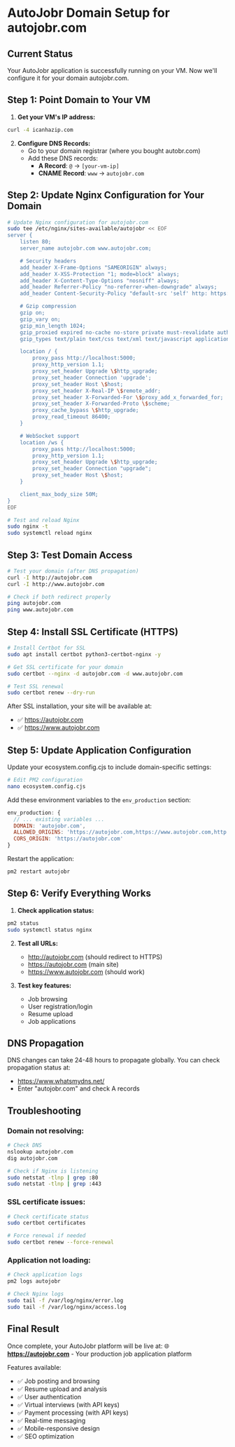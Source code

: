 # AutoJobr Domain Setup for autojobr.com

## Current Status
Your AutoJobr application is successfully running on your VM. Now we'll configure it for your domain autojobr.com.

## Step 1: Point Domain to Your VM

1. **Get your VM's IP address:**
```bash
curl -4 icanhazip.com
```

2. **Configure DNS Records:**
   - Go to your domain registrar (where you bought autobr.com)
   - Add these DNS records:
     - **A Record**: `@` → `[your-vm-ip]`
     - **CNAME Record**: `www` → `autojobr.com`

## Step 2: Update Nginx Configuration for Your Domain

```bash
# Update Nginx configuration for autojobr.com
sudo tee /etc/nginx/sites-available/autojobr << EOF
server {
    listen 80;
    server_name autojobr.com www.autojobr.com;

    # Security headers
    add_header X-Frame-Options "SAMEORIGIN" always;
    add_header X-XSS-Protection "1; mode=block" always;
    add_header X-Content-Type-Options "nosniff" always;
    add_header Referrer-Policy "no-referrer-when-downgrade" always;
    add_header Content-Security-Policy "default-src 'self' http: https: data: blob: 'unsafe-inline'" always;

    # Gzip compression
    gzip on;
    gzip_vary on;
    gzip_min_length 1024;
    gzip_proxied expired no-cache no-store private must-revalidate auth;
    gzip_types text/plain text/css text/xml text/javascript application/x-javascript application/xml+rss;

    location / {
        proxy_pass http://localhost:5000;
        proxy_http_version 1.1;
        proxy_set_header Upgrade \$http_upgrade;
        proxy_set_header Connection 'upgrade';
        proxy_set_header Host \$host;
        proxy_set_header X-Real-IP \$remote_addr;
        proxy_set_header X-Forwarded-For \$proxy_add_x_forwarded_for;
        proxy_set_header X-Forwarded-Proto \$scheme;
        proxy_cache_bypass \$http_upgrade;
        proxy_read_timeout 86400;
    }

    # WebSocket support
    location /ws {
        proxy_pass http://localhost:5000;
        proxy_http_version 1.1;
        proxy_set_header Upgrade \$http_upgrade;
        proxy_set_header Connection "upgrade";
        proxy_set_header Host \$host;
    }

    client_max_body_size 50M;
}
EOF

# Test and reload Nginx
sudo nginx -t
sudo systemctl reload nginx
```

## Step 3: Test Domain Access

```bash
# Test your domain (after DNS propagation)
curl -I http://autojobr.com
curl -I http://www.autojobr.com

# Check if both redirect properly
ping autojobr.com
ping www.autojobr.com
```

## Step 4: Install SSL Certificate (HTTPS)

```bash
# Install Certbot for SSL
sudo apt install certbot python3-certbot-nginx -y

# Get SSL certificate for your domain
sudo certbot --nginx -d autojobr.com -d www.autojobr.com

# Test SSL renewal
sudo certbot renew --dry-run
```

After SSL installation, your site will be available at:
- ✅ https://autojobr.com
- ✅ https://www.autojobr.com

## Step 5: Update Application Configuration

Update your ecosystem.config.cjs to include domain-specific settings:

```bash
# Edit PM2 configuration
nano ecosystem.config.cjs
```

Add these environment variables to the `env_production` section:
```javascript
env_production: {
  // ... existing variables ...
  DOMAIN: 'autojobr.com',
  ALLOWED_ORIGINS: 'https://autojobr.com,https://www.autojobr.com,http://autojobr.com,http://www.autojobr.com',
  CORS_ORIGIN: 'https://autojobr.com'
}
```

Restart the application:
```bash
pm2 restart autojobr
```

## Step 6: Verify Everything Works

1. **Check application status:**
```bash
pm2 status
sudo systemctl status nginx
```

2. **Test all URLs:**
   - http://autojobr.com (should redirect to HTTPS)
   - https://autojobr.com (main site)
   - https://www.autojobr.com (should work)

3. **Test key features:**
   - Job browsing
   - User registration/login
   - Resume upload
   - Job applications

## DNS Propagation

DNS changes can take 24-48 hours to propagate globally. You can check propagation status at:
- https://www.whatsmydns.net/
- Enter "autojobr.com" and check A records

## Troubleshooting

### Domain not resolving:
```bash
# Check DNS
nslookup autojobr.com
dig autojobr.com

# Check if Nginx is listening
sudo netstat -tlnp | grep :80
sudo netstat -tlnp | grep :443
```

### SSL certificate issues:
```bash
# Check certificate status
sudo certbot certificates

# Force renewal if needed
sudo certbot renew --force-renewal
```

### Application not loading:
```bash
# Check application logs
pm2 logs autojobr

# Check Nginx logs
sudo tail -f /var/log/nginx/error.log
sudo tail -f /var/log/nginx/access.log
```

## Final Result

Once complete, your AutoJobr platform will be live at:
🌐 **https://autojobr.com** - Your production job application platform

Features available:
- ✅ Job posting and browsing
- ✅ Resume upload and analysis
- ✅ User authentication
- ✅ Virtual interviews (with API keys)
- ✅ Payment processing (with API keys)
- ✅ Real-time messaging
- ✅ Mobile-responsive design
- ✅ SEO optimization